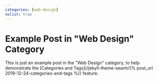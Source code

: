 ```yaml
---
categories: [web-design]
nolist: true
---
```


Example Post in "Web Design" Category
=====================================

This is just an example post in the "Web Design" category,
to help demonstrate the [Categories and Tags](/jekyll-theme-seanh/{% post_url 2019-12-24-categories-and-tags %})
feature.
